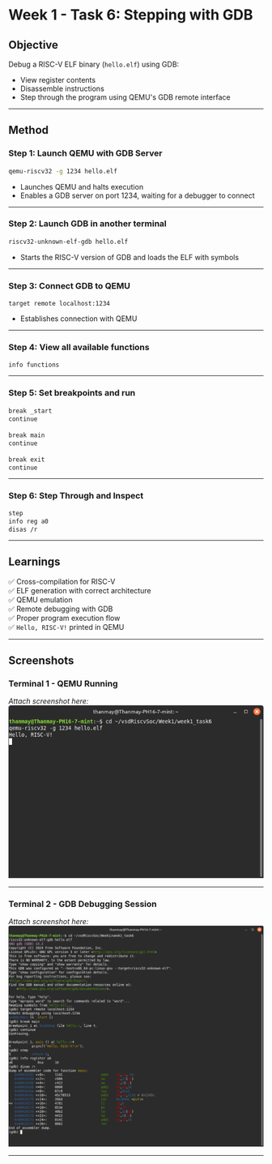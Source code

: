 
# Week 1 - Task 6: Stepping with GDB

## Objective

Debug a RISC-V ELF binary (`hello.elf`) using GDB:

- View register contents
- Disassemble instructions
- Step through the program using QEMU's GDB remote interface

---

## Method

### Step 1: Launch QEMU with GDB Server

```bash
qemu-riscv32 -g 1234 hello.elf
```

- Launches QEMU and halts execution
- Enables a GDB server on port 1234, waiting for a debugger to connect

---

### Step 2: Launch GDB in another terminal

```bash
riscv32-unknown-elf-gdb hello.elf
```

- Starts the RISC-V version of GDB and loads the ELF with symbols

---

### Step 3: Connect GDB to QEMU

```gdb
target remote localhost:1234
```

- Establishes connection with QEMU

---

### Step 4: View all available functions

```gdb
info functions
```

---

### Step 5: Set breakpoints and run

```gdb
break _start
continue

break main
continue

break exit
continue
```

---

### Step 6: Step Through and Inspect

```gdb
step
info reg a0
disas /r
```

---

## Learnings

✅ Cross-compilation for RISC-V  
✅ ELF generation with correct architecture  
✅ QEMU emulation  
✅ Remote debugging with GDB  
✅ Proper program execution flow  
✅ `Hello, RISC-V!` printed in QEMU  

---

## Screenshots

### Terminal 1 - QEMU Running

_Attach screenshot here:_  
![Terminal 1 Screenshot](screenshots/terminal1_screenshot.png)

---

### Terminal 2 - GDB Debugging Session

_Attach screenshot here:_  
![Terminal 2 Screenshot](screenshots/terminal2_screenshot.png)

---
